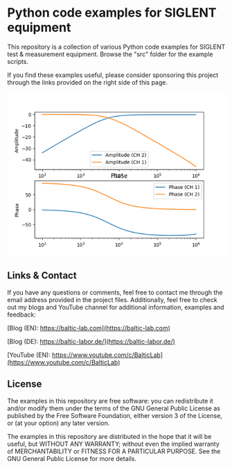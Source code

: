 Python code examples for SIGLENT equipment
==========================
This repository is a collection of various Python code examples for SIGLENT test & measurement equipment. Browse the "src" folder for the example scripts. 

If you find these examples useful, please consider sponsoring this project through the links provided on the right side of this page. 
    
![Import bode plot Data](https://github.com/AI5GW/SIGLENT/blob/main/src/BODE_CSV/Figure_1.png)    
    
Links & Contact
---------------------
If you have any questions or comments, feel free to contact me through the email address provided in the project files. Additionally, feel free to check out my blogs and YouTube channel for additional information, examples and feedback:

[Blog (EN): https://baltic-lab.com](https://baltic-lab.com)

[Blog (DE): https://baltic-labor.de/](https://baltic-labor.de/)

[YouTube (EN): https://www.youtube.com/c/BalticLab](https://www.youtube.com/c/BalticLab)

License
-------
The examples in this repository are free software: you can redistribute it and/or modify them under the terms of the GNU General Public License as published by the Free Software Foundation, either version 3 of the License, or (at your option) any later version.

The examples in this repository are distributed in the hope that it will be useful, but WITHOUT ANY WARRANTY; without even the implied warranty of MERCHANTABILITY or FITNESS FOR A PARTICULAR PURPOSE.  See the GNU General Public License for more details.
